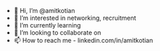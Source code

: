 - 👋 Hi, I’m @amitkotian
- 👀 I’m interested in networking, recruitment
- 🌱 I’m currently learning 
- 💞️ I’m looking to collaborate on 
- 📫 How to reach me - linkedin.com/in/amitkotian

<!---
amitkotian/amitkotian is a ✨ special ✨ repository because its `README.md` (this file) appears on your GitHub profile.
You can click the Preview link to take a look at your changes.
--->

